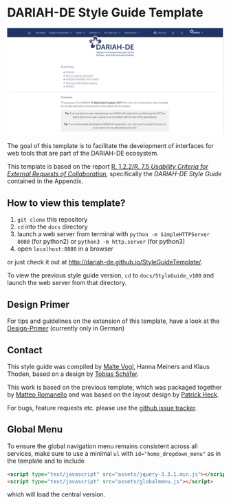 # DARIAH-DE Style Guide Template

![template screenshot](./screenshot_v2.png)

The goal of this template is to facilitate the development of interfaces for web tools that are part of the DARIAH-DE ecosystem.

This template is based on the report [R. 1.2.2/R. 7.5 *Usability Criteria for External Requests of Collaboration*](https://wiki.de.dariah.eu/download/attachments/14651583/R1.2.2-7.5_final.pdf?version=1&modificationDate=1452850842838&api=v2), specifically the *DARIAH-DE Style Guide* contained in the Appendix.

## How to view this template?

1. `git clone` this repository
2. `cd` into the `docs` directory
3. launch a web server from terminal with `python -m SimpleHTTPServer 8000` (for python2) or `python3 -m http.server` (for python3)
4. open `localhost:8000` in a browser

or just check it out at <http://dariah-de.github.io/StyleGuideTemplate/>.

To view the previous style guide version, `cd` to `docs/StyleGuide_v100` and launch
the web server from that directory.

## Design Primer

For tips and guidelines on the extension of this template, have a look at
the [Design-Primer](design-primer.de.md) (currently only in German)

## Contact

This style guide was compiled by [Malte Vogl](https://github.com/maltevogl), Hanna Meiners and Klaus Thoden, based on a design by [Tobias Schäfer](https://github.com/tschaef).

This work is based on the previous template, which was packaged together by [Matteo Romanello](https://github.com/mromanello) and was based on the layout design by [Patrick Heck](https://github.com/patrickheck).

For bugs, feature requests etc. please use the [github issue tracker](https://github.com/DARIAH-DE/StyleGuideTemplate/issues).

## Global Menu

To ensure the global navigation menu remains consistent across all services, make sure to use a minimal `ul` with `id="home_dropdown_menu"` as in the template and to include
```html
<script type="text/javascript" src="assets/jquery-3.3.1.min.js"></script>
<script type="text/javascript" src="assets/globalmenu.js"></script>
```
which will load the central version.
